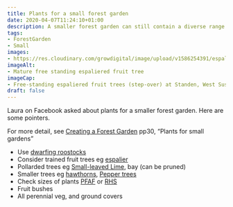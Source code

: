 ```yaml
---
title: Plants for a small forest garden
date: 2020-04-07T11:24:10+01:00
description: A smaller forest garden can still contain a diverse range of edible crop plants, you just need to pay attention to the rootstock, species and final sizes
tags: 
- ForestGarden
- Small
images: 
- https://res.cloudinary.com/growdigital/image/upload/v1586254391/espalier-west-sussex.jpg
imageAlt:
- Mature free standing espaliered fruit tree
imageCap:
- Free-standing espaliered fruit trees (step-over) at Standen, West Sussex UK
draft: false
---
```


Laura on Facebook asked about plants for a smaller forest garden. Here are some pointers.

For more detail, see [Creating a Forest Garden](https://www.agroforestry.co.uk/product/creating-a-forest-garden-2/) pp30, “Plants for small gardens”

* Use [dwarfing roostocks](https://www.forestgarden.wales/rootstock/#semi-dwarf)
* Consider trained fruit trees eg [espalier](https://en.wikipedia.org/wiki/Espalier)
* Pollarded trees eg [Small-leaved Lime](https://pfaf.org/user/plant.aspx?LatinName=Tilia+cordata), bay (can be pruned)
* Smaller trees eg [hawthorns](https://pfaf.org/user/cmspage.aspx?pageid=59), [Pepper trees](https://pfaf.org/user/Plant.aspx?LatinName=Zanthoxylum+simulans)
* Check sizes of plants [PFAF](https://pfaf.org/user/Default.aspx) or [RHS](https://www.rhs.org.uk/Plants/Search-Form)
* Fruit bushes
* All perennial veg, and ground covers
